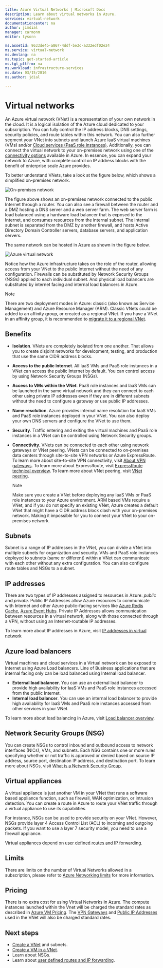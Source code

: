 ```yaml
---
title: Azure Virtual Networks | Microsoft Docs
description: Learn about virtual networks in Azure.
services: virtual-network
documentationcenter: na
author: jimdial
manager: carmonm
editor: tysonn

ms.assetid: 9633de4b-a867-4ddf-be3c-a332edf02e24
ms.service: virtual-network
ms.devlang: na
ms.topic: get-started-article
ms.tgt_pltfrm: na
ms.workload: infrastructure-services
ms.date: 03/15/2016
ms.author: jdial

---
```

# Virtual networks
An Azure virtual network (VNet) is a representation of your own network in the cloud.  It is a logical isolation of the Azure cloud dedicated to your subscription. You can fully control the IP address blocks, DNS settings, security policies, and route tables within this network. You can also further segment your VNet into subnets and launch Azure IaaS virtual machines (VMs) and/or [Cloud services (PaaS role instances)](../cloud-services/cloud-services-choose-me.md). Additionally, you can connect the virtual network to your on-premises network using one of the [connectivity options](../vpn-gateway/vpn-gateway-about-vpngateways.md#site-to-site-and-multi-site) available in Azure. In essence, you can expand your network to Azure, with complete control on IP address blocks with the benefit of enterprise scale Azure provides.

To better understand VNets, take a look at the figure below, which shows a simplified on-premises network.

![On-premises network](./media/virtual-networks-overview/figure01.png)

The figure above shows an on-premises network connected to the public Internet through a router. You can also see a firewall between the router and a DMZ hosting a DNS server and a web server farm. The web server farm is load balanced using a hardware load balancer that is exposed to the Internet, and consumes resources from the internal subnet. The internal subnet is separated from the DMZ by another firewall, and hosts Active Directory Domain Controller servers, database servers, and application servers.

The same network can be hosted in Azure as shown in the figure below.

![Azure virtual network](./media/virtual-networks-overview/figure02.png)

Notice how the Azure infrastructure takes on the role of the router, allowing access from your VNet to the public Internet without the need of any configuration. Firewalls can be substituted by Network Security Groups (NSGs) applied to each individual subnet. And physical load balancers are substituted by internet facing and internal load balancers in Azure.

> [!NOTE]
> There are two deployment modes in Azure: classic (also known as Service Management) and Azure Resource Manager (ARM). Classic VNets could be added to an affinity group, or created as a regional VNet. If you have a VNet in an affinity group, it is recommended to [migrate it to a regional VNet](virtual-networks-migrate-to-regional-vnet.md).
> 

## Benefits
* **Isolation**. VNets are completely isolated from one another. That allows you to create disjoint networks for development, testing, and production that use the same CIDR address blocks.
* **Access to the public Internet**. All IaaS VMs and PaaS role instances in a VNet can access the public Internet by default. You can control access by using Network Security Groups (NSGs).
* **Access to VMs within the VNet**. PaaS role instances and IaaS VMs can be launched in the same virtual network and they can connect to each other using private IP addresses even if they are in different subnets without the need to configure a gateway or use public IP addresses.
* **Name resolution**. Azure provides internal name resolution for IaaS VMs and PaaS role instances deployed in your VNet. You can also deploy your own DNS servers and configure the VNet to use them.
* **Security**. Traffic entering and exiting the virtual machines and PaaS role instances in a VNet can be controlled using Network Security groups.
* **Connectivity**. VNets can be connected to each other using network gateways or VNet peering. VNets can be connected to on-premises data centers through site-to-site VPN networks or Azure ExpressRoute. To learn more about site-to-site VPN connectivity, visit [About VPN gateways](../vpn-gateway/vpn-gateway-about-vpngateways.md#site-to-site-and-multi-site). To learn more about ExpressRoute, visit [ExpressRoute technical overview](../expressroute/expressroute-introduction.md). To learn more about VNet peering, visit [VNet peering](virtual-network-peering-overview.md).
  
  > [!NOTE]
  > Make sure you create a VNet before deploying any IaaS VMs or PaaS role instances to your Azure environment. ARM based VMs require a VNet, and if you do not specify an existing VNet, Azure creates a default VNet that might have a CIDR address block clash with your on-premises network. Making it impossible for you to connect your VNet to your on-premises network.
  >

## Subnets
Subnet is a range of IP addresses in the VNet, you can divide a VNet into multiple subnets for organization and security. VMs and PaaS role instances deployed to subnets (same or different) within a VNet can communicate with each other without any extra configuration. You can also configure route tables and NSGs to a subnet.

## IP addresses
There are two types of IP addresses assigned to resources in Azure: *public* and *private*. Public IP Addresses allow Azure resources to communicate with Internet and other Azure public-facing services like [Azure Redis Cache](https://azure.microsoft.com/services/cache/), [Azure Event Hubs](https://azure.microsoft.com/documentation/services/event-hubs/). Private IP Addresses allows communication between resources in a virtual network, along with those connected through a VPN, without using an Internet-routable IP addresses.

To learn more about IP addresses in Azure, visit [IP addresses in virtual network](virtual-network-ip-addresses-overview-arm.md)

## Azure load balancers
Virtual machines and cloud services in a Virtual network can be exposed to Internet using Azure Load balancers. Line of Business applications that are internal facing only can be load balanced using Internal load balancer.

* **External load balancer**. You can use an external load balancer to provide high availability for IaaS VMs and PaaS role instances accessed from the public Internet.
* **Internal load balancer**. You can use an internal load balancer to provide high availability for IaaS VMs and PaaS role instances accessed from other services in your VNet.

To learn more about load balancing in Azure, visit [Load balancer overview](../load-balancer/load-balancer-overview.md?toc=%2fazure%2fvirtual-network%2ftoc.json).

## Network Security Groups (NSG)
You can create NSGs to control inbound and outbound access to network interfaces (NICs), VMs, and subnets. Each NSG contains one or more rules specifying whether or not traffic is approved or denied based on source IP address, source port, destination IP address, and destination port. To learn more about NSGs, visit [What is a Network Security Group](virtual-networks-nsg.md).

## Virtual appliances
A virtual appliance is just another VM in your VNet that runs a software based appliance function, such as firewall, WAN optimization, or intrusion detection. You can create a route in Azure to route your VNet traffic through a virtual appliance to use its capabilities.

For instance, NSGs can be used to provide security on your VNet. However, NSGs provide layer 4 Access Control List (ACL) to incoming and outgoing packets. If you want to use a layer 7 security model, you need to use a firewall appliance.

Virtual appliances depend on [user defined routes and IP forwarding](virtual-networks-udr-overview.md).

## Limits
There are limits on the number of Virtual Networks allowed in a subscription, please refer to [Azure Networking limits](../azure-subscription-service-limits.md#networking-limits) for more information.

## Pricing
There is no extra cost for using Virtual Networks in Azure. The compute instances launched within the Vnet will be charged the standard rates as described in [Azure VM Pricing](https://azure.microsoft.com/pricing/details/virtual-machines/). The [VPN Gateways](https://azure.microsoft.com/pricing/details/vpn-gateway/) and [Public IP Addresses](https://azure.microsoft.com/pricing/details/ip-addresses/) used in the VNet will also be charged standard rates.

## Next steps
* [Create a VNet](virtual-networks-create-vnet-arm-pportal.md) and subnets.
* [Create a VM in a VNet](../virtual-machines/virtual-machines-windows-hero-tutorial.md?toc=%2fazure%2fvirtual-network%2ftoc.json).
* Learn about [NSGs](virtual-networks-nsg.md).
* Learn about [user defined routes and IP forwarding](virtual-networks-udr-overview.md).


